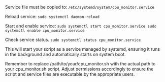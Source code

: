 
Service file must be copied to:
`/etc/systemd/system/cpu_monitor.service`

Reload service:
`sudo systemctl daemon-reload`

Start and enable service:
`sudo systemctl start cpu_monitor.service
sudo systemctl enable cpu_monitor.service`

Check service status.
`sudo systemctl status cpu_monitor.service`


This will start your script as a service managed by systemd, ensuring it runs in the background and automatically starts on system boot.

Remember to replace /path/to/your/cpu_monitor.sh with the actual path to your cpu_monitor.sh script. Adjust permissions accordingly to ensure the script and service files are executable by the appropriate users.


